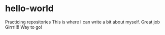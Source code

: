 # hello-world
Practicing repositories
This is where I can write a bit about myself. Great job Girrrl!!! Way to go!
